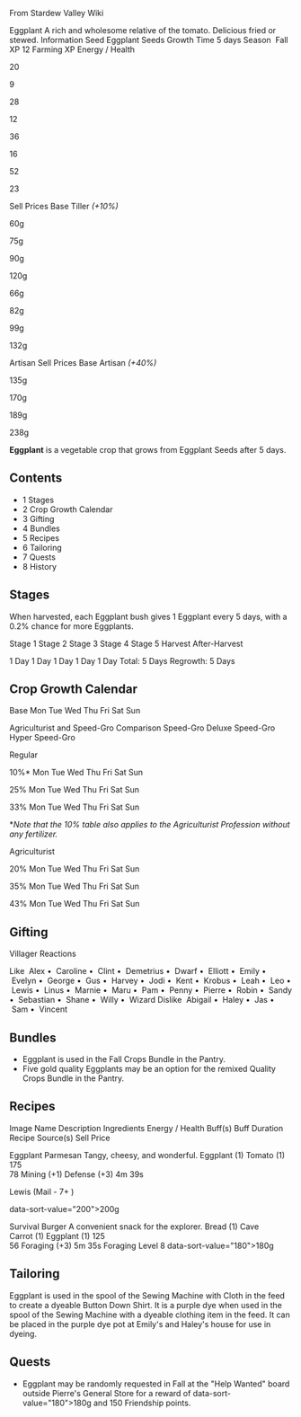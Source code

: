 From Stardew Valley Wiki

Eggplant A rich and wholesome relative of the tomato. Delicious fried or stewed. Information Seed Eggplant Seeds Growth Time 5 days Season  Fall XP 12 Farming XP Energy / Health

20

9

28

12

36

16

52

23

Sell Prices Base Tiller *(+10%)*

60g

75g

90g

120g

66g

82g

99g

132g

Artisan Sell Prices Base Artisan *(+40%)*

135g

170g

189g

238g

**Eggplant** is a vegetable crop that grows from Eggplant Seeds after 5 days.

## Contents

- 1 Stages
- 2 Crop Growth Calendar
- 3 Gifting
- 4 Bundles
- 5 Recipes
- 6 Tailoring
- 7 Quests
- 8 History

## Stages

When harvested, each Eggplant bush gives 1 Eggplant every 5 days, with a 0.2% chance for more Eggplants.

Stage 1 Stage 2 Stage 3 Stage 4 Stage 5 Harvest After-Harvest

1 Day 1 Day 1 Day 1 Day 1 Day Total: 5 Days Regrowth: 5 Days

## Crop Growth Calendar

Base Mon Tue Wed Thu Fri Sat Sun

Agriculturist and Speed-Gro Comparison Speed-Gro Deluxe Speed-Gro Hyper Speed-Gro

Regular

10%* Mon Tue Wed Thu Fri Sat Sun

25% Mon Tue Wed Thu Fri Sat Sun

33% Mon Tue Wed Thu Fri Sat Sun

\**Note that the 10% table also applies to the Agriculturist Profession without any fertilizer.*

Agriculturist

20% Mon Tue Wed Thu Fri Sat Sun

35% Mon Tue Wed Thu Fri Sat Sun

43% Mon Tue Wed Thu Fri Sat Sun

## Gifting

Villager Reactions

Like  Alex •  Caroline •  Clint •  Demetrius •  Dwarf •  Elliott •  Emily •  Evelyn •  George •  Gus •  Harvey •  Jodi •  Kent •  Krobus •  Leah •  Leo •  Lewis •  Linus •  Marnie •  Maru •  Pam •  Penny •  Pierre •  Robin •  Sandy •  Sebastian •  Shane •  Willy •  Wizard Dislike  Abigail •  Haley •  Jas •  Sam •  Vincent

## Bundles

- Eggplant is used in the Fall Crops Bundle in the Pantry.
- Five gold quality Eggplants may be an option for the remixed Quality Crops Bundle in the Pantry.

## Recipes

Image Name Description Ingredients Energy / Health Buff(s) Buff Duration Recipe Source(s) Sell Price

Eggplant Parmesan Tangy, cheesy, and wonderful. Eggplant (1) Tomato (1) 175  
78 Mining (+1) Defense (+3) 4m 39s

Lewis (Mail - 7+ )

data-sort-value="200"&gt;200g

Survival Burger A convenient snack for the explorer. Bread (1) Cave Carrot (1) Eggplant (1) 125  
56 Foraging (+3) 5m 35s Foraging Level 8 data-sort-value="180"&gt;180g

## Tailoring

Eggplant is used in the spool of the Sewing Machine with Cloth in the feed to create a dyeable Button Down Shirt. It is a purple dye when used in the spool of the Sewing Machine with a dyeable clothing item in the feed. It can be placed in the purple dye pot at Emily's and Haley's house for use in dyeing.

## Quests

- Eggplant may be randomly requested in Fall at the "Help Wanted" board outside Pierre's General Store for a reward of data-sort-value="180"&gt;180g and 150 Friendship points.